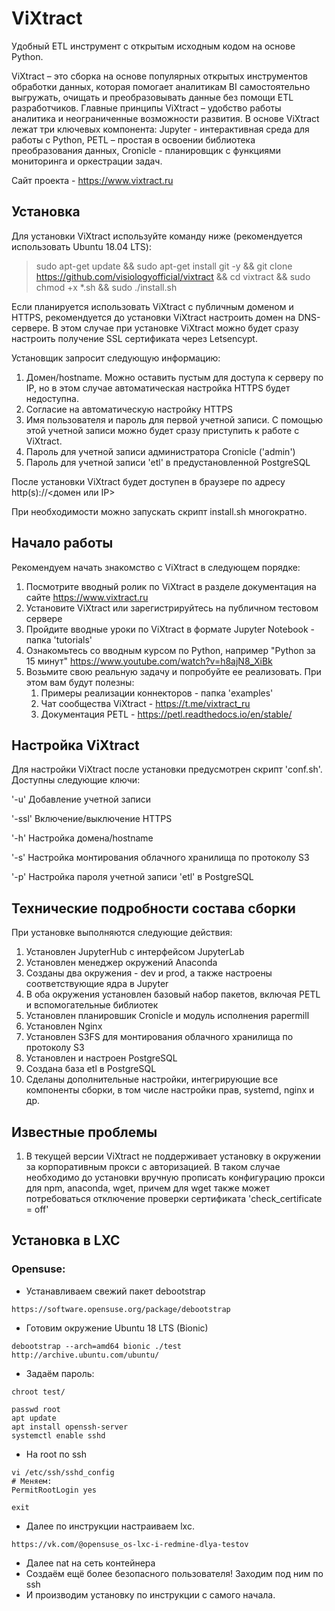 # ViXtract
 
Удобный ETL инструмент с открытым исходным кодом на основе Python.

ViXtract – это сборка на основе популярных открытых инструментов обработки данных, которая помогает аналитикам BI самостоятельно выгружать, очищать и преобразовывать данные без помощи ETL разработчиков. Главные принципы ViXtract – удобство работы аналитика и неограниченные возможности развития. В основе ViXtract лежат три ключевых компонента: Jupyter - интерактивная среда для работы с Python, PETL – простая в освоении библиотека преобразования данных, Cronicle - планировщик с функциями мониторинга и оркестрации задач.

Сайт проекта - https://www.vixtract.ru

## Установка

Для установки ViXtract используйте команду ниже (рекомендуется использовать Ubuntu 18.04 LTS):

> sudo apt-get update && sudo apt-get install git -y && git clone https://github.com/visiologyofficial/vixtract && cd vixtract && sudo chmod +x *.sh && sudo ./install.sh

Если планируется использовать ViXtract с публичным доменом и HTTPS, рекомендуется до установки ViXtract настроить домен на DNS-сервере. В этом случае при установке ViXtract можно будет сразу настроить получение SSL сертификата через Letsencypt. 

Установщик запросит следующую информацию:
1. Домен/hostname. Можно оставить пустым для доступа к серверу по IP, но в этом случае автоматическая настройка HTTPS будет недоступна.
2. Согласие на автоматическую настройку HTTPS
3. Имя пользователя и пароль для первой учетной записи. С помощью этой учетной записи можно будет сразу приступить к работе с ViXtract.
3. Пароль для учетной записи администратора Cronicle ('admin')
4. Пароль для учетной записи 'etl' в предустановленной PostgreSQL

После установки ViXtract будет доступен в браузере по адресу http(s)://\<домен или IP\>

При необходимости можно запускать скрипт install.sh многократно.

## Начало работы

Рекомендуем начать знакомство с ViXtract в следующем порядке:
1. Посмотрите вводный ролик по ViXtract в разделе документация на сайте https://www.vixtract.ru
2. Установите ViXtract или зарегистрируйтесь на публичном тестовом сервере
2. Пройдите вводные уроки по ViXtract в формате Jupyter Notebook - папка 'tutorials'
2. Ознакомьтесь со вводным курсом по Python, например "Python за 15 минут" https://www.youtube.com/watch?v=h8ajN8_XiBk
5. Возьмите свою реальную задачу и попробуйте ее реализовать. При этом вам будут полезны:
   1. Примеры реализации коннекторов - папка 'examples'
   2. Чат сообщества ViXtract - https://t.me/vixtract_ru
   3. Документация PETL - https://petl.readthedocs.io/en/stable/

## Настройка ViXtract

Для настройки ViXtract после установки предусмотрен скрипт 'conf.sh'. Доступны следующие ключи:

'-u'
Добавление учетной записи

'-ssl'
Включение/выключение HTTPS

'-h'
Настройка домена/hostname

'-s'
Настройка монтирования облачного хранилища по протоколу S3

'-p'
Настройка пароля учетной записи 'etl' в PostgreSQL

## Технические подробности состава сборки

При установке выполняются следующие действия:
1. Установлен JupyterHub с интерфейсом JupyterLab
2. Установлен менеджер окружений Anaconda
3. Созданы два окружения - dev и prod, а также настроены соответствующие ядра в Jupyter
4. В оба окружения установлен базовый набор пакетов, включая PETL и вспомогательные библиотек
5. Установлен планировшик Cronicle и модуль исполнения papermill
6. Установлен Nginx
7. Установлен S3FS для монтирования облачного хранилища по протоколу S3
7. Установлен и настроен PostgreSQL
8. Создана база etl в PostgreSQL
9. Сделаны дополнительные настройки, интегрирующие все компоненты сборки, в том числе настройки прав, systemd, nginx и др.

## Известные проблемы

1. В текущей версии ViXtract не поддерживает установку в окружении за корпоративным прокси с авторизацией. В таком случае необходимо до установки вручную прописать конфигурацию прокси для npm, anaconda, wget, причем для wget также может потребоваться отключение проверки сертификата 'check_certificate = off'

## Установка в LXC
### Opensuse:

* Устанавливаем свежий пакет debootstrap
```
https://software.opensuse.org/package/debootstrap
```

* Готовим окружение Ubuntu 18 LTS (Bionic)

```
debootstrap --arch=amd64 bionic ./test http://archive.ubuntu.com/ubuntu/
```

* Задаём пароль:

```
chroot test/
```

```
passwd root
apt update
apt install openssh-server
systemctl enable sshd
```
* На root по ssh

```
vi /etc/ssh/sshd_config
# Меняем:
PermitRootLogin yes
```
```
exit
```

* Далее по инструкции настраиваем lxc.

```
https://vk.com/@opensuse_os-lxc-i-redmine-dlya-testov
```
* Далее nat на сеть контейнера
* Создаём ещё более безопасного пользователя! Заходим под ним по ssh
* И производим установку по инструкции с самого начала. 
